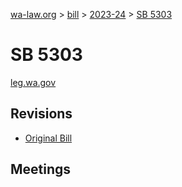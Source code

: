 [wa-law.org](/) > [bill](/bill/) > [2023-24](/bill/2023-24/) > [SB 5303](/bill/2023-24/sb/5303/)

# SB 5303
[leg.wa.gov](https://app.leg.wa.gov/billsummary?BillNumber=5303&Year=2023&Initiative=false)

## Revisions
* [Original Bill](1/)

## Meetings